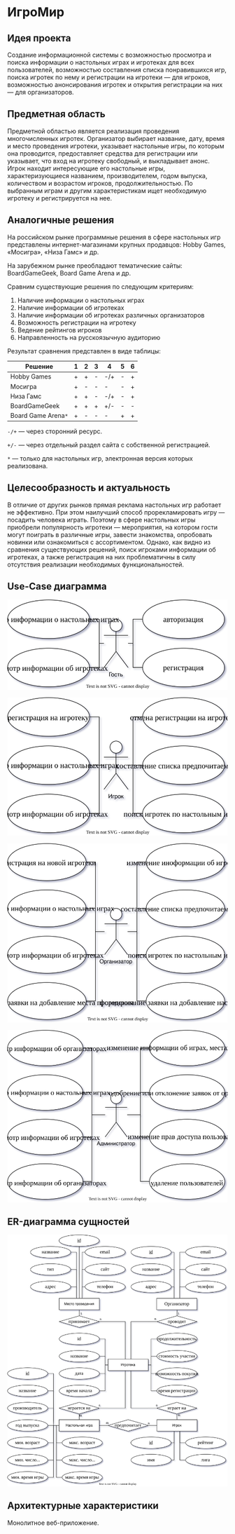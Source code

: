 # ИгроМир

## Идея проекта

Создание информационной системы с возможностью просмотра и поиска информации о
настольных играх и игротеках для всех пользователей, возможностью составления
списка понравившихся игр, поиска игротек по нему и регистрации на игротеки —
для игроков, возможностью анонсирования игротек и открытия регистрации на них
— для организаторов.


## Предметная область

Предметной областью является реализация проведения многочисленных игротек.
Организатор выбирает название, дату, время и место проведения игротеки,
указывает настольные игры, по которым она проводится, предоставляет средства для
регистрации или указывает, что вход на игротеку свободный, и выкладывает анонс.
Игрок находит интересующие его настольные игры, характеризующиеся названием,
производителем, годом выпуска, количеством и возрастом игроков,
продолжительностью. По выбранным играм и другим характеристикам ищет необходимую
игротеку и регистрируется на нее.

## Аналогичные решения

На российском рынке программные решения в сфере настольных игр
представлены интернет-магазинами крупных продавцов: Hobby Games,
«Мосигра», «Низа Гамс» и др.

На зарубежном рынке преобладают тематические сайты: BoardGameGeek, Board Game
Arena и др.

Сравним существующие решения по следующим критериям:

1. Наличие информации о настольных играх
2. Наличие информации об игротеках
3. Наличие информации об игротеках различных организаторов
4. Возможность регистрации на игротеку
5. Ведение рейтингов игроков
6. Направленность на русскоязычную аудиторию

Результат сравнения представлен в виде таблицы:

|Решение|1|2|3|4|5|6|
|-------|-|-|-|-|-|-|
|Hobby Games|+|+|-|-/+|-|+|
|Мосигра|+|-|-|-|-|+|
|Низа Гамс|+|+|-|-/+|-|+|
|BoardGameGeek|+|+|+|+/-|-|-|
|Board Game Arena`*`|+|-|-|-|+|+|

`-/+` — через сторонний ресурс.

`+/-` — через отдельный раздел сайта с собственной регистрацией.

`*` — только для настольных игр, электронная версия которых реализована.


## Целесообразность и актуальность

В отличие от других рынков прямая реклама настольных игр работает не эффективно.
При этом наилучший способ прорекламировать игру — посадить человека играть.
Поэтому в сфере настольных игры приобрели популярность игротеки — мероприятия,
на котором гости могут поиграть в различные игры, завести знакомства, опробовать
новинки или ознакомиться с ассортиментом. Однако, как видно из сравнения
существующих решений, поиск игроками информации об игротеках, а также
регистрация на них проблематичны в силу отсутствия реализации необходимых
функциональностей.


## Use-Case диаграмма

![Use-Case диаграмма для Гостя](./docs/img/Guest.svg)

![Use-Case диаграмма для Игрока](./docs/img/Player.svg)

![Use-Case диаграмма для Организатора](./docs/img/Organizer.svg)

![Use-Case диаграмма для Администратора](./docs/img/Admin.svg)


## ER-диаграмма сущностей

![ER-диаграмма сущностей](./docs/img/ER.svg)


## Архитектурные характеристики

Монолитное веб-приложение.
